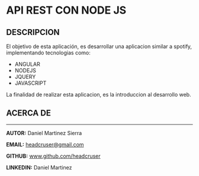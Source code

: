 # API REST CON NODE JS

## DESCRIPCION
El objetivo de esta aplicación, es desarrollar una
aplicacion similar a spotify, implementando tecnologias como:

* ANGULAR
* NODEJS
* JQUERY
* JAVASCRIPT

La finalidad de realizar esta aplicacion, es la introduccion al desarrollo web.

## ACERCA DE
***
  **AUTOR:** Daniel Martinez Sierra

  **EMAIL:** headcruser@gmail.com

  **GITHUB:** www.github.com/headcruser

  **LINKEDIN:** Daniel Martinez
